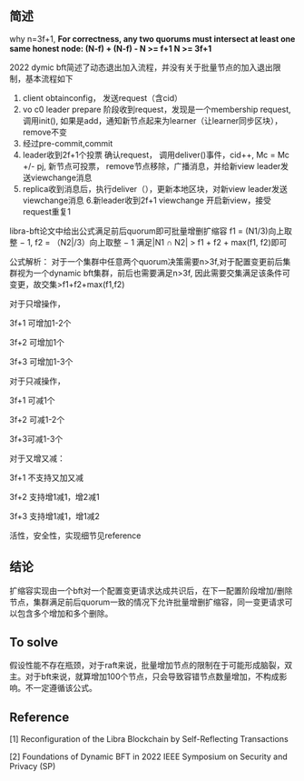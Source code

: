 ## 简述

why n=3f+1,
**For correctness, any two quorums must intersect at least
one same honest node: (N-f) + (N-f) - N >= f+1 N >= 3f+1**


2022 dymic bft简述了动态退出加入流程，并没有关于批量节点的加入退出限制，基本流程如下
1. client obtainconfig， 发送request（含cid）
2. vo c0 leader prepare 阶段收到request，发现是一个membership request, 调用init(),  如果是add，通知新节点起来为learner（让learner同步区块）， remove不变
3. 经过pre-commit,commit
4. leader收到2f+1个投票 确认request， 调用deliver()事件，cid++, Mc = Mc  +/- pj, 新节点可投票， remove节点移除，广播消息，并给新view leader发送viewchange消息
5. replica收到消息后，执行deliver（），更新本地区块，对新view leader发送viewchange消息
  6.新leader收到2f+1 viewchange 开启新view，接受request重复1

libra-bft论文中给出公式满足前后quorum即可批量增删扩缩容
f1 = (N1/3)向上取整 − 1, f2 = （N2|/3）向上取整 − 1 
满足|N1 ∩ N2| > f1 + f2 + max(f1, f2)即可

公式解析：
对于一个集群中任意两个quorum决策需要n>3f,对于配置变更前后集群视为一个dynamic bft集群，前后也需要满足n>3f, 因此需要交集满足该条件可变更，故交集>f1+f2+max(f1,f2)

对于只增操作，

  3f+1 可增加1-2个

  3f+2 可增加1个

  3f+3 可增加1-3个

对于只减操作，

 3f+1 可减1个

 3f+2 可减1-2个

 3f+3可减1-3个

对于又增又减：

 3f+1 不支持又加又减

 3f+2  支持增1减1，增2减1

 3f+3 支持增1减1，增1减2





活性，安全性，实现细节见reference

## 结论

扩缩容实现由一个bft对一个配置变更请求达成共识后，在下一配置阶段增加/删除节点，集群满足前后quorum一致的情况下允许批量增删扩缩容，同一变更请求可以包含多个增加和多个删除。

## To solve

假设性能不存在瓶颈，对于raft来说，批量增加节点的限制在于可能形成脑裂，双主。对于bft来说，就算增加100个节点，只会导致容错节点数量增加，不构成影响。不一定遵循该公式。

## Reference

[1] Reconfiguration of the Libra Blockchain by Self-Reflecting Transactions 

[2] Foundations of Dynamic BFT in 2022 IEEE Symposium on Security and Privacy (SP) 
